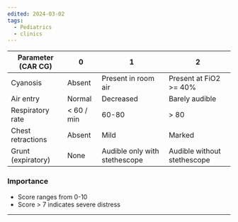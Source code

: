 ```yaml
---
edited: 2024-03-02
tags:
  - Pediatrics
  - clinics
---
```


| Parameter (CAR CG) | 0          | 1                             | 2                           |
| ------------------ | ---------- | ----------------------------- | --------------------------- |
| Cyanosis           | Absent     | Present in room air           | Present at FiO2 >= 40%      |
| Air entry          | Normal     | Decreased                     | Barely audible              |
| Respiratory rate   | < 60 / min | 60-80                         | > 80                        |
| Chest retractions  | Absent     | Mild                          | Marked                      |
| Grunt (expiratory) | None       | Audible only with stethescope | Audible without stethescope |
### Importance
- Score ranges from 0-10
- Score > 7 indicates severe distress 

---
